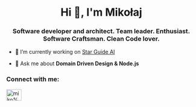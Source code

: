 <h1 align="center">Hi 👋, I'm Mikołaj</h1>
<h3 align="center">Software developer and architect. Team leader. Enthusiast. Software Craftsman. Clean Code lover.</h3>

- 🔭 I’m currently working on [Star Guide AI](https://www.starguide.ai/)

- 💬 Ask me about **Domain Driven Design & Node.js**

<h3 align="left">Connect with me:</h3>
<p align="left">
<a href="https://linkedin.com/in/miko%c5%82aj-wargowski-6a7258a9" target="blank"><img align="center" src="https://raw.githubusercontent.com/rahuldkjain/github-profile-readme-generator/master/src/images/icons/Social/linked-in-alt.svg" alt="miko%c5%82aj-wargowski-6a7258a9" height="30" width="40" /></a>

